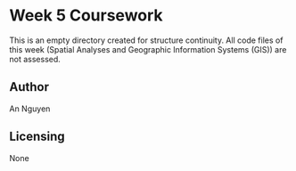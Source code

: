 # Week 5 Coursework 

This is an empty directory created for structure continuity. All code files of this week (Spatial Analyses and Geographic Information Systems (GIS)) are not assessed. 

## Author

An Nguyen

## Licensing

None
